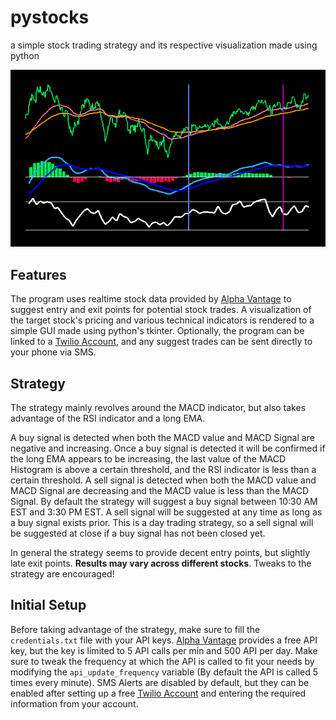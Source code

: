 # pystocks
a simple stock trading strategy and its respective visualization made using python

![Image of Program](https://github.com/thismarvin/pystocks/blob/master/Preview.png)

## Features
The program uses realtime stock data provided by [Alpha Vantage](https://www.alphavantage.co/) to suggest entry and exit points for potential stock trades. A visualization of the target stock's pricing and various technical indicators is rendered to a simple GUI made using python's tkinter. Optionally, the program can be linked to a [Twilio Account](https://www.twilio.com/), and any suggest trades can be sent directly to your phone via SMS.

## Strategy
The strategy mainly revolves around the MACD indicator, but also takes advantage of the RSI indicator and a long EMA. 

A buy signal is detected when both the MACD value and MACD Signal are negative and increasing. Once a buy signal is detected it will be confirmed if the long EMA appears to be increasing, the last value of the MACD Histogram is above a certain threshold, and the RSI indicator is less than a certain threshold. A sell signal is detected when both the MACD value and MACD Signal are decreasing and the MACD value is less than the MACD Signal. By default the strategy will suggest a buy signal between 10:30 AM EST and 3:30 PM EST. A sell signal will be suggested at any time as long as a buy signal exists prior. This is a day trading strategy, so a sell signal will be suggested at close if a buy signal has not been closed yet.

In general the strategy seems to provide decent entry points, but slightly late exit points. **Results may vary across different stocks**. Tweaks to the strategy are encouraged!

## Initial Setup
Before taking advantage of the strategy, make sure to fill the `credentials.txt` file with your API keys. [Alpha Vantage](https://www.alphavantage.co/) provides a free API key, but the key is limited to 5 API calls per min and 500 API per day. Make sure to tweak the frequency at which the API is called to fit your needs by modifying the `api_update_frequency` variable (By default the API is called 5 times every minute). SMS Alerts are disabled by default, but they can be enabled after setting up a free [Twilio Account](https://www.twilio.com/) and entering the required information from your account.